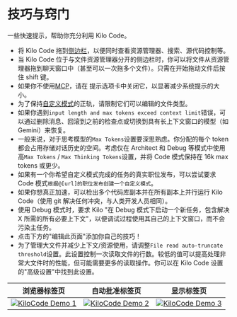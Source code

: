 # 技巧与窍门

一些快速提示，帮助你充分利用 Kilo Code。

- 将 Kilo Code 拖到[侧边栏](https://code.visualstudio.com/api/ux-guidelines/sidebars#secondary-sidebar)，以便同时查看资源管理器、搜索、源代码控制等。
- 当 Kilo Code 位于与文件资源管理器分开的侧边栏时，你可以将文件从资源管理器拖到聊天窗口中（甚至可以一次拖多个文件）。只需在开始拖动文件后按住 shift 键。
- 如果你不使用[MCP](/features/mcp/overview)，请在 <Codicon name="notebook" /> 提示选项卡中关闭它，以显著减少系统提示的大小。
- 为了保持[自定义模式](/features/custom-modes)的正轨，请限制它们可以编辑的文件类型。
- 如果你遇到`input length and max tokens exceed context limit`错误，可以通过删除消息、回滚到之前的检查点或切换到具有长上下文窗口的模型（如 Gemini）来恢复。
- 一般来说，对于思考模型的`Max Tokens`设置要深思熟虑。你分配的每个 token 都会占用存储对话历史的空间。考虑仅在 Architect 和 Debug 等模式中使用高`Max Tokens` / `Max Thinking Tokens`设置，并将 Code 模式保持在 16k max tokens 或更少。
- 如果有一个你希望自定义模式完成的任务的真实职位发布，可以尝试要求 Code 模式`根据@[url]的职位发布创建一个自定义模式`。
- 如果你想真正加速，可以检出多个代码库副本并在所有副本上并行运行 Kilo Code（使用 git 解决任何冲突，与人类开发人员相同）。
- 使用 Debug 模式时，要求 Kilo "在 Debug 模式下启动一个新任务，包含解决 X 所需的所有必要上下文"，以便调试过程使用其自己的上下文窗口，而不会污染主任务。
- 点击下方的"编辑此页面"添加你自己的技巧！
- 为了管理大文件并减少上下文/资源使用，请调整`File read auto-truncate threshold`设置。此设置控制一次读取文件的行数。较低的值可以提高处理非常大文件时的性能，但可能需要更多的读取操作。你可以在 Kilo Code 设置的"高级设置"中找到此设置。

| 浏览器标签页 | 自动批准标签页 | 显示标签页 |
|---------|---------|---------|
| [![KiloCode Demo 1](https://img.youtube.com/vi/VMPKXt8k050/maxresdefault.jpg)](https://youtube.com/shorts/VMPKXt8k050?feature=shared) | [![KiloCode Demo 2](https://img.youtube.com/vi/NBccFnYDQ-k/maxresdefault.jpg)](https://youtube.com/shorts/NBccFnYDQ-k?feature=shared) | [![KiloCode Demo 3](https://img.youtube.com/vi/qYrT2pbfS7E/maxresdefault.jpg)](https://youtube.com/shorts/qYrT2pbfS7E?feature=shared) |
